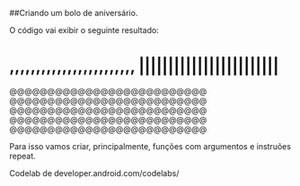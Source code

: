 ##Criando um bolo de aniversário.

O código vai exibir o seguinte resultado:

 ,,,,,,,,,,,,,,,,,,,,,,,,
 ||||||||||||||||||||||||
==========================
@@@@@@@@@@@@@@@@@@@@@@@@@@
@@@@@@@@@@@@@@@@@@@@@@@@@@
@@@@@@@@@@@@@@@@@@@@@@@@@@
@@@@@@@@@@@@@@@@@@@@@@@@@@
@@@@@@@@@@@@@@@@@@@@@@@@@@

Para isso vamos criar, principalmente, funções com argumentos e instruões repeat.

Codelab de developer.android.com/codelabs/
